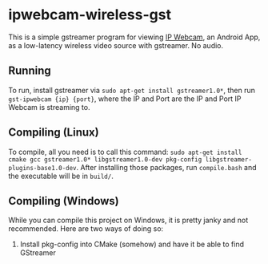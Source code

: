 # ipwebcam-wireless-gst
This is a simple gstreamer program for viewing [IP Webcam](https://play.google.com/store/apps/details?id=com.pas.webcam&hl=en_US&gl=US), an Android App, as a low-latency wireless video source with gstreamer. No audio.

## Running
To run, install gstreamer via `sudo apt-get install gstreamer1.0*`, then run `gst-ipwebcam {ip} {port}`, where the IP and Port are the IP and Port IP Webcam is streaming to.

## Compiling (Linux)
To compile, all you need is to call this command: `sudo apt-get install cmake gcc gstreamer1.0* libgstreamer1.0-dev pkg-config libgstreamer-plugins-base1.0-dev`. After installing those packages, run `compile.bash` and the executable will be in `build/`.

## Compiling (Windows)
While you can compile this project on Windows, it is pretty janky and not recommended. Here are two ways of doing so:

1. Install pkg-config into CMake (somehow) and have it be able to find GStreamer
